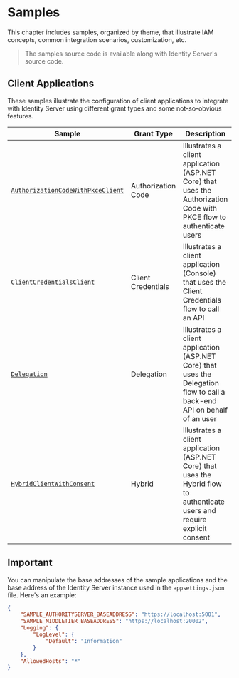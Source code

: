 # Samples

This chapter includes samples, organized by theme, that illustrate IAM concepts, common integration scenarios, customization, etc.

> The samples source code is available along with Identity Server's source code.

## Client Applications

These samples illustrate the configuration of client applications to integrate with Identity Server using different grant types and some not-so-obvious features.

| Sample | Grant Type | Description |
| - | - | - |
| [`AuthorizationCodeWithPkceClient`](authorization-code-with-pkce.md) | Authorization Code | Illustrates a client application (ASP.NET Core) that uses the Authorization Code with PKCE flow to authenticate users |
| [`ClientCredentialsClient`](client-credentials-client.md) | Client Credentials | Illustrates a client application (Console) that uses the Client Credentials flow to call an API |
| [`Delegation`](delegation-grant.md) | Delegation | Illustrates a client application (ASP.NET Core) that uses the Delegation flow to call a back-end API on behalf of an user |
| [`HybridClientWithConsent`](hybrid-client-with-consent.md) | Hybrid | Illustrates a client application (ASP.NET Core) that uses the Hybrid flow to authenticate users and require explicit consent |

## Important

You can manipulate the base addresses of the sample applications and the base address of the Identity Server instance used in the `appsettings.json` file. Here's an example:

```json
{
    "SAMPLE_AUTHORITYSERVER_BASEADDRESS": "https://localhost:5001",
    "SAMPLE_MIDDLETIER_BASEADDRESS": "https://localhost:20002",
    "Logging": {
        "LogLevel": {
            "Default": "Information"
        }
    },
    "AllowedHosts": "*"
}
```